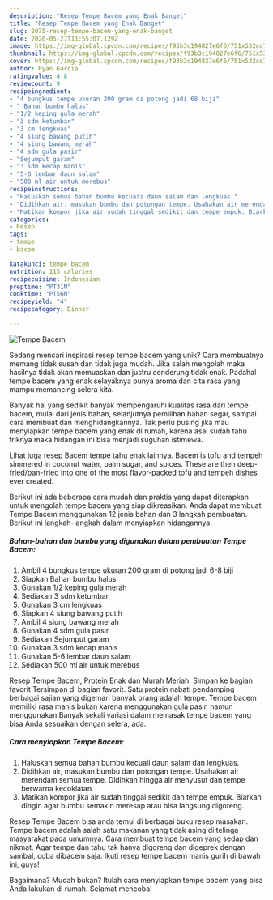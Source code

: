 ```yaml
---
description: "Resep Tempe Bacem yang Enak Banget"
title: "Resep Tempe Bacem yang Enak Banget"
slug: 2075-resep-tempe-bacem-yang-enak-banget
date: 2020-05-27T11:55:07.129Z
image: https://img-global.cpcdn.com/recipes/f93b3c194827e6f6/751x532cq70/tempe-bacem-foto-resep-utama.jpg
thumbnail: https://img-global.cpcdn.com/recipes/f93b3c194827e6f6/751x532cq70/tempe-bacem-foto-resep-utama.jpg
cover: https://img-global.cpcdn.com/recipes/f93b3c194827e6f6/751x532cq70/tempe-bacem-foto-resep-utama.jpg
author: Ryan Garcia
ratingvalue: 4.8
reviewcount: 9
recipeingredient:
- "4 bungkus tempe ukuran 200 gram di potong jadi 68 biji"
- " Bahan bumbu halus"
- "1/2 keping gula merah"
- "3 sdm ketumbar"
- "3 cm lengkuas"
- "4 siung bawang putih"
- "4 siung bawang merah"
- "4 sdm gula pasir"
- "Sejumput garam"
- "3 sdm kecap manis"
- "5-6 lembar daun salam"
- "500 ml air untuk merebus"
recipeinstructions:
- "Haluskan semua bahan bumbu kecuali daun salam dan lengkuas."
- "Didihkan air, masukan bumbu dan potongan tempe. Usahakan air merendam semua tempe. Didihkan hingga air menyusut dan tempe berwarna kecoklatan."
- "Matikan kompor jika air sudah tinggal sedikit dan tempe empuk. Biarkan dingin agar bumbu semakin meresap atau bisa langsung digoreng."
categories:
- Resep
tags:
- tempe
- bacem

katakunci: tempe bacem 
nutrition: 115 calories
recipecuisine: Indonesian
preptime: "PT31M"
cooktime: "PT56M"
recipeyield: "4"
recipecategory: Dinner

---
```



![Tempe Bacem](https://img-global.cpcdn.com/recipes/f93b3c194827e6f6/751x532cq70/tempe-bacem-foto-resep-utama.jpg)

Sedang mencari inspirasi resep tempe bacem yang unik? Cara membuatnya memang tidak susah dan tidak juga mudah. Jika salah mengolah maka hasilnya tidak akan memuaskan dan justru cenderung tidak enak. Padahal tempe bacem yang enak selayaknya punya aroma dan cita rasa yang mampu memancing selera kita.

Banyak hal yang sedikit banyak mempengaruhi kualitas rasa dari tempe bacem, mulai dari jenis bahan, selanjutnya pemilihan bahan segar, sampai cara membuat dan menghidangkannya. Tak perlu pusing jika mau menyiapkan tempe bacem yang enak di rumah, karena asal sudah tahu triknya maka hidangan ini bisa menjadi suguhan istimewa.

Lihat juga resep Bacem tempe tahu enak lainnya. Bacem is tofu and tempeh simmered in coconut water, palm sugar, and spices. These are then deep-fried/pan-fried into one of the most flavor-packed tofu and tempeh dishes ever created.


Berikut ini ada beberapa cara mudah dan praktis yang dapat diterapkan untuk mengolah tempe bacem yang siap dikreasikan. Anda dapat membuat Tempe Bacem menggunakan 12 jenis bahan dan 3 langkah pembuatan. Berikut ini langkah-langkah dalam menyiapkan hidangannya.

<!--inarticleads1-->

##### Bahan-bahan dan bumbu yang digunakan dalam pembuatan Tempe Bacem:

1. Ambil 4 bungkus tempe ukuran 200 gram di potong jadi 6-8 biji
1. Siapkan  Bahan bumbu halus
1. Gunakan 1/2 keping gula merah
1. Sediakan 3 sdm ketumbar
1. Gunakan 3 cm lengkuas
1. Siapkan 4 siung bawang putih
1. Ambil 4 siung bawang merah
1. Gunakan 4 sdm gula pasir
1. Sediakan Sejumput garam
1. Gunakan 3 sdm kecap manis
1. Gunakan 5-6 lembar daun salam
1. Sediakan 500 ml air untuk merebus


Resep Tempe Bacem, Protein Enak dan Murah Meriah. Simpan ke bagian favorit Tersimpan di bagian favorit. Satu protein nabati pendamping berbagai sajian yang digemari banyak orang adalah tempe. Tempe bacem memiliki rasa manis bukan karena menggunakan gula pasir, namun menggunakan Banyak sekali variasi dalam memasak tempe bacem yang bisa Anda sesuaikan dengan selera, ada. 

<!--inarticleads2-->

##### Cara menyiapkan Tempe Bacem:

1. Haluskan semua bahan bumbu kecuali daun salam dan lengkuas.
1. Didihkan air, masukan bumbu dan potongan tempe. Usahakan air merendam semua tempe. Didihkan hingga air menyusut dan tempe berwarna kecoklatan.
1. Matikan kompor jika air sudah tinggal sedikit dan tempe empuk. Biarkan dingin agar bumbu semakin meresap atau bisa langsung digoreng.


Resep Tempe Bacem bisa anda temui di berbagai buku resep masakan. Tempe bacem adalah salah satu makanan yang tidak asing di telinga masyarakat pada umumnya. Cara membuat tempe bacem yang sedap dan nikmat. Agar tempe dan tahu tak hanya digoreng dan digeprek dengan sambal, coba dibacem saja. Ikuti resep tempe bacem manis gurih di bawah ini, guys! 

Bagaimana? Mudah bukan? Itulah cara menyiapkan tempe bacem yang bisa Anda lakukan di rumah. Selamat mencoba!
